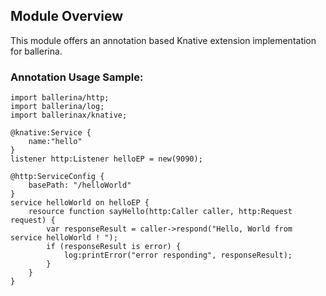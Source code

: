## Module Overview

This module offers an annotation based Knative extension implementation for ballerina.

### Annotation Usage Sample:

```ballerina
import ballerina/http;
import ballerina/log;
import ballerinax/knative;

@knative:Service {
    name:"hello"
}
listener http:Listener helloEP = new(9090);

@http:ServiceConfig {
    basePath: "/helloWorld"
}
service helloWorld on helloEP {
    resource function sayHello(http:Caller caller, http:Request request) {
        var responseResult = caller->respond("Hello, World from service helloWorld ! ");
        if (responseResult is error) {
            log:printError("error responding", responseResult);
        }
    }
}
```
